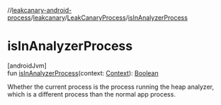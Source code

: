//[leakcanary-android-process](../../../index.md)/[leakcanary](../index.md)/[LeakCanaryProcess](index.md)/[isInAnalyzerProcess](is-in-analyzer-process.md)

# isInAnalyzerProcess

[androidJvm]\
fun [isInAnalyzerProcess](is-in-analyzer-process.md)(context: [Context](https://developer.android.com/reference/kotlin/android/content/Context.html)): [Boolean](https://kotlinlang.org/api/latest/jvm/stdlib/kotlin/-boolean/index.html)

Whether the current process is the process running the heap analyzer, which is a different process than the normal app process.
